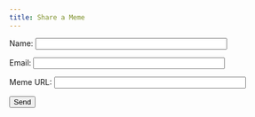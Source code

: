 ```yaml
---
title: Share a Meme
---
```


<form name="submitMeme" action="/success.html" netlify>
  <p>
    <label>Name: <input type="text" name="name" size="40"></label>
  </p>
  <p>
    <label>Email: <input type="text" name="email" size="40"></label>
  </p>
  <p>
    <label>Meme URL: <input type="text" name="memeurl" size="40"></label>
  </p>
  <p>
    <button type="submit">Send</button>
  </p>
</form>


<form name="submitMeme" netlify-honeypot="bot-field" action="/succes.html" netlify>
  <p style="display:none;">
    <label>Don’t fill this out: <input name="bot-field"></label>
  </p>
</form>
